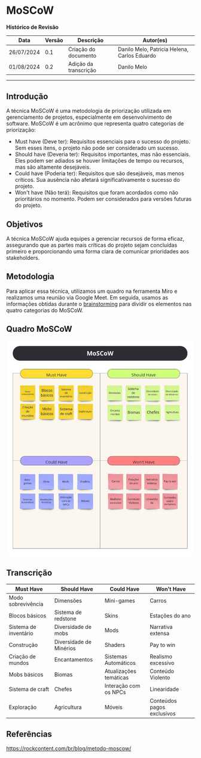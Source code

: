 # MoSCoW

**Histórico de Revisão**

| Data       | Versão | Descrição                                                                                 | Autor(es)   |
| ---------- | ------ | ----------------------------------------------------------------------------------------- | ----------- |
| 26/07/2024 | 0.1    | Criação do documento  | Danilo Melo, Patricia Helena, Carlos Eduardo |
| 01/08/2024 | 0.2 | Adição da transcrição | Danilo Melo | 

---

## Introdução

A técnica MoSCoW é uma metodologia de priorização utilizada em gerenciamento de projetos, especialmente em desenvolvimento de software. MoSCoW é um acrônimo que representa quatro categorias de priorização:

- Must have (Deve ter): Requisitos essenciais para o sucesso do projeto. Sem esses itens, o projeto não pode ser considerado um sucesso.
- Should have (Deveria ter): Requisitos importantes, mas não essenciais. Eles podem ser adiados se houver limitações de tempo ou recursos, mas são altamente desejáveis.
- Could have (Poderia ter): Requisitos que são desejáveis, mas menos críticos. Sua ausência não afetará significativamente o sucesso do projeto.
- Won't have (Não terá): Requisitos que foram acordados como não prioritários no momento. Podem ser considerados para versões futuras do projeto.

## Objetivos

A técnica MoSCoW ajuda equipes a gerenciar recursos de forma eficaz, assegurando que as partes mais críticas do projeto sejam concluídas primeiro e proporcionando uma forma clara de comunicar prioridades aos stakeholders.

## Metodologia

Para aplicar essa técnica, utilizamos um quadro na ferramenta Miro e realizamos uma reunião via Google Meet. Em seguida, usamos as informações obtidas durante o [brainstorming](Brainstorming.md) para dividir os elementos nas quatro categorias do MoSCoW.

## Quadro MoSCoW

![MoSCoW](../assets/imgs/Moscow.jpg)


## Transcrição

| Must Have | Should Have | Could Have | Won't Have |
| --- | --- | --- | --- |
| Modo sobrevivência | Dimensões | Mini-games | Carros |
| Blocos básicos | Sistema de redstone | Skins | Estações do ano |
| Sistema de inventário | Diversidade de mobs | Mods | Narrativa extensa |
| Construção | Diversidade de Minérios | Shaders | Pay to win |
| Criação de mundos | Encantamentos | Sistemas Automáticos | Realismo excessivo |
| Mobs básicos | Biomas | Atualizações temáticas | Conteúdo Violento |
| Sistema de craft | Chefes | Interação com os NPCs | Linearidade |
| Exploração | Agricultura | Móveis | Conteúdos pagos exclusivos |


## Referências

https://rockcontent.com/br/blog/metodo-moscow/